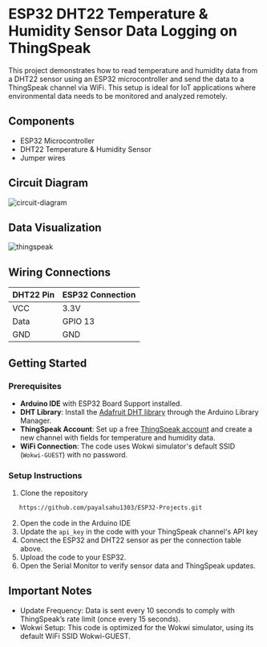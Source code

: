 # ESP32 DHT22 Temperature & Humidity Sensor Data Logging on ThingSpeak

This project demonstrates how to read temperature and humidity data from a DHT22 sensor using an ESP32 microcontroller and send the data to a ThingSpeak channel via WiFi. This setup is ideal for IoT applications where environmental data needs to be monitored and analyzed remotely.

## Components
- ESP32 Microcontroller
- DHT22 Temperature & Humidity Sensor
- Jumper wires

## Circuit Diagram
![circuit-diagram](https://github.com/user-attachments/assets/c28e763b-18c0-4af7-9fb2-58ebc215164e)

## Data Visualization
![thingspeak](https://github.com/user-attachments/assets/23fa10ce-bc80-4439-83ee-456b42ee7b96)

## Wiring Connections

| DHT22 Pin  | ESP32 Connection |
|------------|-------------------|
| VCC        | 3.3V             |
| Data       | GPIO 13          |
| GND        | GND              |

## Getting Started

### Prerequisites
- **Arduino IDE** with ESP32 Board Support installed.
- **DHT Library**: Install the [Adafruit DHT library](https://github.com/adafruit/DHT-sensor-library) through the Arduino Library Manager.
- **ThingSpeak Account**: Set up a free [ThingSpeak account](https://thingspeak.com/) and create a new channel with fields for temperature and humidity data.
- **WiFi Connection**: The code uses Wokwi simulator's default SSID (`Wokwi-GUEST`) with no password.

### Setup Instructions
1. Clone the repository
```bash
   https://github.com/payalsahu1303/ESP32-Projects.git
```
2. Open the code in the Arduino IDE
3. Update the `api_key` in the code with your ThingSpeak channel's API key
4. Connect the ESP32 and DHT22 sensor as per the connection table above.
5. Upload the code to your ESP32.
6. Open the Serial Monitor to verify sensor data and ThingSpeak updates.

## Important Notes
- Update Frequency: Data is sent every 10 seconds to comply with ThingSpeak’s rate limit (once every 15 seconds).
- Wokwi Setup: This code is optimized for the Wokwi simulator, using its default WiFi SSID Wokwi-GUEST.
